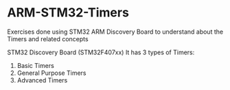 # ARM-STM32-Timers
Exercises done using STM32 ARM Discovery Board to understand about the Timers and related concepts

STM32 Discovery Board (STM32F407xx)
It has 3 types of Timers:
1. Basic Timers
2. General Purpose Timers
3. Advanced Timers